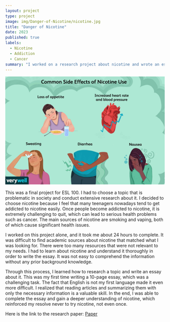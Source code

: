 ```yaml
---
layout: project
type: project
image: img/Danger-of-Nicotine/nicotine.jpg
title: "Danger of Nicotine"
date: 2023
published: true
labels:
  - Nicotine
  - Addiction
  - Cancer
summary: "I worked on a research project about nicotine and wrote an essay about it."
---
```


<img class="img-fluid" src="../img/Danger-of-Nicotine/DangerOfNicotine.jpg">

This was a final project for ESL 100. I had to choose a topic that is problematic in society and conduct extensive research about it. I decided to choose nicotine because I feel that many teenagers nowadays tend to get addicted to nicotine easily. Once people become addicted to nicotine, it is extremely challenging to quit, which can lead to serious health problems such as cancer. The main sources of nicotine are smoking and vaping, both of which cause significant health issues.

I worked on this project alone, and it took me about 24 hours to complete. It was difficult to find academic sources about nicotine that matched what I was looking for. There were too many resources that were not relevant to my needs. I had to learn about nicotine and understand it thoroughly in order to write the essay. It was not easy to comprehend the information without any prior background knowledge.

Through this process, I learned how to research a topic and write an essay about it. This was my first time writing a 10-page essay, which was a challenging task. The fact that English is not my first language made it even more difficult. I realized that reading articles and summarizing them with only the necessary information is a valuable skill. In the end, I was able to complete the essay and gain a deeper understanding of nicotine, which reinforced my resolve never to try nicotine, not even once.

Here is the link to the research paper: [Paper](https://docs.google.com/document/d/1ga07zb6HviqFgG3D5RRxdiFUByXBNiNf3M9vYgareeQ/edit?usp=sharing)
